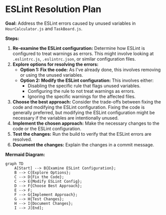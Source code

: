 # ESLint Resolution Plan

**Goal:** Address the ESLint errors caused by unused variables in `HourCalculator.js` and `TaskBoard.js`.

**Steps:**

1.  **Re-examine the ESLint configuration:** Determine how ESLint is configured to treat warnings as errors. This might involve looking at `.eslintrc.js`, `.eslintrc.json`, or similar configuration files.
2.  **Explore options for resolving the errors:**
    *   **Option 1: Fix the code:** As I've already done, this involves removing or using the unused variables.
    *   **Option 2: Modify the ESLint configuration:** This involves either:
        *   Disabling the specific rule that flags unused variables.
        *   Configuring the rule to not treat warnings as errors.
        *   Ignoring the specific warnings for the affected files.
3.  **Choose the best approach:** Consider the trade-offs between fixing the code and modifying the ESLint configuration. Fixing the code is generally preferred, but modifying the ESLint configuration might be necessary if the variables are intentionally unused.
4.  **Implement the chosen approach:** Make the necessary changes to the code or the ESLint configuration.
5.  **Test the changes:** Run the build to verify that the ESLint errors are resolved.
6.  **Document the changes:** Explain the changes in a commit message.

**Mermaid Diagram:**

```mermaid
graph TD
    A[Start] --> B{Examine ESLint Configuration};
    B --> C{Explore Options};
    C --> D{Fix the Code};
    C --> E{Modify ESLint Config};
    D --> F{Choose Best Approach};
    E --> F;
    F --> G{Implement Approach};
    G --> H{Test Changes};
    H --> I{Document Changes};
    I --> J[End];